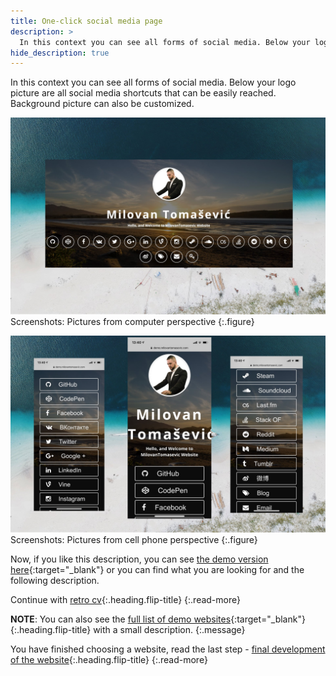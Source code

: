 ```yaml
---
title: One-click social media page
description: >
  In this context you can see all forms of social media. Below your logo picture are all social media shortcuts that can be... by Milovan Tomašević
hide_description: true
---
```


In this context you can see all forms of social media. Below your logo picture are all social media shortcuts that can be easily reached. Background picture can also be customized.

![](/assets/img/sites/demo11/screenshot-from-mac.jpg)
Screenshots: Pictures from computer perspective
{:.figure}

![](/assets/img/sites/demo11/screenshot-from-iphone.jpg)
Screenshots: Pictures from cell phone perspective
{:.figure}


Now, if you like this description, you can see [the demo version here][demo11]{:target="_blank"} or you can find what you are looking for and the following description.


Continue with [retro cv]{:.heading.flip-title}
{:.read-more}

**NOTE**: You can also see the [full list of demo websites]{:target="_blank"}{:.heading.flip-title} with a small description.
{:.message}


You have finished choosing a website, read the last step - [final development of the website]{:.heading.flip-title}
{:.read-more}

[demo11]: https://www.demo.milovantomasevic.com/demo11
[retro cv]: retro-cv.md
[full list of demo websites]: https://www.demo.milovantomasevic.com/
[final development of the website]: ../final-development-of-the-website.md